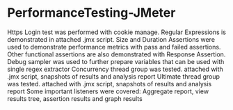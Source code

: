 # PerformanceTesting-JMeter
Https Login test was performed with cookie manage. Regular Expressions is demonstrated in attached .jmx script. Size and Duration Assertions were used to demonstrate performance metrics with pass and failed assertions. Other functional assertions are also demonstrated with Response Assertion. Debug sampler was used to further prepare variables that can be used with single regex extractor
Concurrency thread group was tested. attached with .jmx script, snapshots of results and analysis report
Ultimate thread group was tested. attached with .jmx script, snapshots of results and analysis report
Some important listeners were covered: Aggregate report, view results tree, assertion results and graph results
